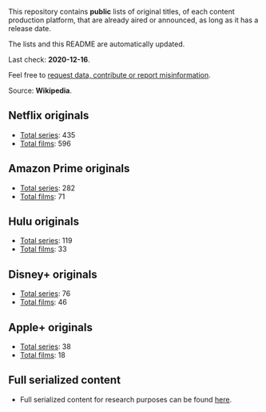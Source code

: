 This repository contains **public** lists of original titles, of each content production platform, that are already aired or announced, as long as it has a release date.

The lists and this README are automatically updated.

Last check: **2020-12-16**.

Feel free to [request data, contribute or report misinformation](https://github.com/andreluisos/lists/issues).

Source: **Wikipedia**.

## Netflix originals
- [Total series](https://raw.githubusercontent.com/andreluisos/list/main/netflix_series): 435
- [Total films](https://raw.githubusercontent.com/andreluisos/list/main/netflix_films): 596

## Amazon Prime originals
- [Total series](https://raw.githubusercontent.com/andreluisos/list/main/amazon_series): 282
- [Total films](https://raw.githubusercontent.com/andreluisos/list/main/amazon_films): 71

## Hulu originals
- [Total series](https://raw.githubusercontent.com/andreluisos/list/main/hulu_series): 119
- [Total films](https://raw.githubusercontent.com/andreluisos/list/main/hulu_films): 33

## Disney+ originals
- [Total series](https://raw.githubusercontent.com/andreluisos/list/main/disney_series): 76
- [Total films](https://raw.githubusercontent.com/andreluisos/list/main/disney_films): 46

## Apple+ originals
- [Total series](https://raw.githubusercontent.com/andreluisos/list/main/apple_series): 38
- [Total films](https://raw.githubusercontent.com/andreluisos/list/main/apple_films): 18

## Full serialized content
- Full serialized content for research purposes can be found [here](https://github.com/andreluisos/list/blob/main/full_content.json).